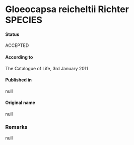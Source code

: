 # Gloeocapsa reicheltii Richter SPECIES

#### Status
ACCEPTED

#### According to
The Catalogue of Life, 3rd January 2011

#### Published in
null

#### Original name
null

### Remarks
null
